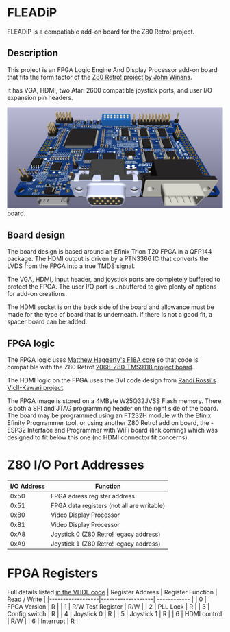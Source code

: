 # FLEADiP
FLEADiP is a compatiable add-on board for the Z80 Retro! project.

## Description
This project is an FPGA Logic Engine And Display Processor add-on board that fits the form factor of the [Z80 Retro! project by John Winans](https://github.com/Z80-Retro).

It has VGA, HDMI, two Atari 2600 compatible joystick ports, and user I/O expansion pin headers. 

![FLEADiP Board Image](kicad/output/FLEADip_V0_3d_Angle.jpg "FPGA Logic Engine And Video Processor") board.

## Board design 
The board design is based around an Efinix Trion T20 FPGA in a QFP144 package. The HDMI output is driven by a PTN3366 IC that converts the LVDS from the FPGA into a true TMDS signal.

The VGA, HDMI, input header, and joystick ports are completely buffered to protect the FPGA. The user I/O port is unbuffered to give plenty of options for add-on creations.

The HDMI socket is on the back side of the board and allowance must be made for the type of board that is underneath. If there is not a good fit, a spacer board can be added.

## FPGA logic
The FPGA logic uses [Matthew Haggerty's F18A core](https://github.com/dnotq/f18a) so that code is compatible with the Z80 Retro! [2068-Z80-TMS9118 project board](https://github.com/Z80-Retro/2068-Z80-TMS9118). 

The HDMI logic on the FPGA uses the DVI code design from [Randi Rossi's VicII-Kawari project](https://github.com/randyrossi/vicii-kawari).

The FPGA image is stored on a 4MByte W25Q32JVSS Flash memory. There is both a SPI and JTAG programming header on the right side of the board. The board may be programmed using an FT232H module with the Efinix Efinity Progrrammer tool, or using another Z80 Retro! add on board, the - ESP32 Interface and Programmer with WiFi board (link coming) which was designed to fit below this one (no HDMI connector fit concerns).

# Z80 I/O Port Addresses
| I/O Address | Function |
|-------------|--------|
| 0x50        | FPGA adress register address |
| 0x51        | FPGA data registers (not all are writable)  |
| 0x80        |  Video Display Processor |
| 0x81        | Video Display Processor |
| 0xA8        | Joystick 0 (Z80 Retro! legacy address) |
| 0xA9        | Joystick 1 (Z80 Retro! legacy address) |

# FPGA Registers
Full details listed [in the VHDL code](fpga/src/wtm/wtm_z80Interface.vhd)
| Register Address  | Register Function | Read / Write |
|------------------|-------------------| ------------ |
| 0       | FPGA Version       | R |
| 1       | R/W Test Register  | R/W |
| 2       | PLL Lock           | R |
| 3       | Config switch      | R |
| 4       | Joystick 0         | R |
| 5       |  Joystick 1        | R |
| 6       |  HDMI control      | R/W |
| 6       |  Interrupt         | R |

